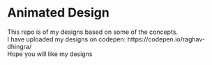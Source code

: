 <h1>Animated Design</h1>
This repo is of my designs based on some of the concepts.<br>
I have uploaded my designs on codepen: https://codepen.io/raghav-dhingra/ <br>
Hope you will like my designs
